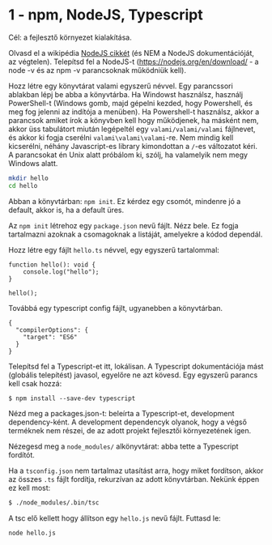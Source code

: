# 1 - npm, NodeJS, Typescript

Cél: a fejlesztő környezet kialakítása.

Olvasd el a wikipédia [NodeJS cikkét](https://en.wikipedia.org/wiki/Node.js) (és
NEM a NodeJS dokumentációját, az végtelen). Telepítsd fel a NodeJS-t
(https://nodejs.org/en/download/ - a node -v és az npm -v parancsoknak működniük kell).

Hozz létre egy könyvtárat valami egyszerű névvel. Egy parancssori ablakban lépj be abba
a könyvtárba. Ha Windowst használsz, használj PowerShell-t (Windows gomb, majd gépelni
kezded, hogy Powershell, és meg fog jelenni az indítója a menüben). Ha Powershell-t
használsz, akkor a parancsok amiket írok a könyvben kell hogy működjenek, ha másként
nem, akkor üss tabulátort miután legépeltél egy `valami/valami/valami` fájlnevet,
és akkor ki fogja cserélni `valami\valami\valami`-re. Nem mindig kell kicserélni,
néhány Javascript-es library kimondottan a `/`-es változatot kéri. A parancsokat
én Unix alatt próbálom ki, szólj, ha valamelyik nem megy Windows alatt.

```bash
mkdir hello
cd hello
```

Abban a könyvtárban: `npm init`. Ez kérdez egy csomót, mindenre jó a default, akkor is, ha a
default üres.

Az `npm init` létrehoz egy `package.json` nevű fájlt. Nézz bele. Ez fogja tartalmazni
azoknak a csomagoknak a listáját, amelyekre a kódod dependál.

Hozz létre egy fájlt `hello.ts` névvel,  egy egyszerű tartalommal:

```
function hello(): void {
	console.log("hello");
}

hello();
```

Továbbá egy typescript config fájlt, ugyanebben a könyvtárban.

```
{
  "compilerOptions": {
    "target": "ES6"
  }
}
```

Telepítsd fel a Typescript-et itt, lokálisan. A Typescript dokumentációja mást
(globális telepítést) javasol, egyelőre ne azt kövesd. Egy egyszerű parancs kell csak hozzá:

```
$ npm install --save-dev typescript
```

Nézd meg a packages.json-t: beleírta a Typescript-et, development dependency-ként.
A development dependencyk olyanok, hogy a végső terméknek nem részei, de az adott
projekt fejlesztői környezetének igen.

Nézegesd meg a `node_modules/` alkönyvtárat: abba tette a Typescript fordítót.

Ha a `tsconfig.json` nem tartalmaz utasítást arra, hogy miket fordítson,
akkor az összes `.ts` fájlt fordítja, rekurzívan az adott könyvtárban. Nekünk
éppen ez kell most:

```bash
$ ./node_modules/.bin/tsc
```

A tsc elő kellett hogy állítson egy `hello.js` nevű fájlt. Futtasd le:

```
node hello.js
```
